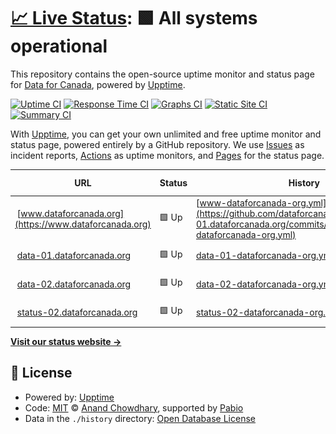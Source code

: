 # [📈 Live Status](https://status-01.dataforcanada.org): <!--live status--> **🟩 All systems operational**

This repository contains the open-source uptime monitor and status page for [Data for Canada](https://www.dataforcanada.org), powered by [Upptime](https://github.com/upptime/upptime).

[![Uptime CI](https://github.com/dataforcanada/status-01.dataforcanada.org/workflows/Uptime%20CI/badge.svg)](https://github.com/dataforcanada/status-01.dataforcanada.org/actions?query=workflow%3A%22Uptime+CI%22)
[![Response Time CI](https://github.com/dataforcanada/status-01.dataforcanada.org/workflows/Response%20Time%20CI/badge.svg)](https://github.com/dataforcanada/status-01.dataforcanada.org/actions?query=workflow%3A%22Response+Time+CI%22)
[![Graphs CI](https://github.com/dataforcanada/status-01.dataforcanada.org/workflows/Graphs%20CI/badge.svg)](https://github.com/dataforcanada/status-01.dataforcanada.org/actions?query=workflow%3A%22Graphs+CI%22)
[![Static Site CI](https://github.com/dataforcanada/status-01.dataforcanada.org/workflows/Static%20Site%20CI/badge.svg)](https://github.com/dataforcanada/status-01.dataforcanada.org/actions?query=workflow%3A%22Static+Site+CI%22)
[![Summary CI](https://github.com/dataforcanada/status-01.dataforcanada.org/workflows/Summary%20CI/badge.svg)](https://github.com/dataforcanada/status-01.dataforcanada.org/actions?query=workflow%3A%22Summary+CI%22)

With [Upptime](https://upptime.js.org), you can get your own unlimited and free uptime monitor and status page, powered entirely by a GitHub repository. We use [Issues](https://github.com/dataforcanada/status-01.dataforcanada.org/issues) as incident reports, [Actions](https://github.com/dataforcanada/status-01.dataforcanada.org/actions) as uptime monitors, and [Pages](https://status-01.dataforcanada.org) for the status page.

<!--start: status pages-->
<!-- This summary is generated by Upptime (https://github.com/upptime/upptime) -->
<!-- Do not edit this manually, your changes will be overwritten -->
<!-- prettier-ignore -->
| URL | Status | History | Response Time | Uptime |
| --- | ------ | ------- | ------------- | ------ |
| <img alt="" src="https://icons.duckduckgo.com/ip3/www.dataforcanada.org.ico" height="13"> [www.dataforcanada.org](https://www.dataforcanada.org) | 🟩 Up | [www-dataforcanada-org.yml](https://github.com/dataforcanada/status-01.dataforcanada.org/commits/HEAD/history/www-dataforcanada-org.yml) | <details><summary><img alt="Response time graph" src="./graphs/www-dataforcanada-org/response-time-week.png" height="20"> 263ms</summary><br><a href="https://status-01.dataforcanada.org/history/www-dataforcanada-org"><img alt="Response time 351" src="https://img.shields.io/endpoint?url=https%3A%2F%2Fraw.githubusercontent.com%2Fdataforcanada%2Fstatus-01.dataforcanada.org%2FHEAD%2Fapi%2Fwww-dataforcanada-org%2Fresponse-time.json"></a><br><a href="https://status-01.dataforcanada.org/history/www-dataforcanada-org"><img alt="24-hour response time 226" src="https://img.shields.io/endpoint?url=https%3A%2F%2Fraw.githubusercontent.com%2Fdataforcanada%2Fstatus-01.dataforcanada.org%2FHEAD%2Fapi%2Fwww-dataforcanada-org%2Fresponse-time-day.json"></a><br><a href="https://status-01.dataforcanada.org/history/www-dataforcanada-org"><img alt="7-day response time 263" src="https://img.shields.io/endpoint?url=https%3A%2F%2Fraw.githubusercontent.com%2Fdataforcanada%2Fstatus-01.dataforcanada.org%2FHEAD%2Fapi%2Fwww-dataforcanada-org%2Fresponse-time-week.json"></a><br><a href="https://status-01.dataforcanada.org/history/www-dataforcanada-org"><img alt="30-day response time 290" src="https://img.shields.io/endpoint?url=https%3A%2F%2Fraw.githubusercontent.com%2Fdataforcanada%2Fstatus-01.dataforcanada.org%2FHEAD%2Fapi%2Fwww-dataforcanada-org%2Fresponse-time-month.json"></a><br><a href="https://status-01.dataforcanada.org/history/www-dataforcanada-org"><img alt="1-year response time 351" src="https://img.shields.io/endpoint?url=https%3A%2F%2Fraw.githubusercontent.com%2Fdataforcanada%2Fstatus-01.dataforcanada.org%2FHEAD%2Fapi%2Fwww-dataforcanada-org%2Fresponse-time-year.json"></a></details> | <details><summary><a href="https://status-01.dataforcanada.org/history/www-dataforcanada-org">100.00%</a></summary><a href="https://status-01.dataforcanada.org/history/www-dataforcanada-org"><img alt="All-time uptime 100.00%" src="https://img.shields.io/endpoint?url=https%3A%2F%2Fraw.githubusercontent.com%2Fdataforcanada%2Fstatus-01.dataforcanada.org%2FHEAD%2Fapi%2Fwww-dataforcanada-org%2Fuptime.json"></a><br><a href="https://status-01.dataforcanada.org/history/www-dataforcanada-org"><img alt="24-hour uptime 100.00%" src="https://img.shields.io/endpoint?url=https%3A%2F%2Fraw.githubusercontent.com%2Fdataforcanada%2Fstatus-01.dataforcanada.org%2FHEAD%2Fapi%2Fwww-dataforcanada-org%2Fuptime-day.json"></a><br><a href="https://status-01.dataforcanada.org/history/www-dataforcanada-org"><img alt="7-day uptime 100.00%" src="https://img.shields.io/endpoint?url=https%3A%2F%2Fraw.githubusercontent.com%2Fdataforcanada%2Fstatus-01.dataforcanada.org%2FHEAD%2Fapi%2Fwww-dataforcanada-org%2Fuptime-week.json"></a><br><a href="https://status-01.dataforcanada.org/history/www-dataforcanada-org"><img alt="30-day uptime 100.00%" src="https://img.shields.io/endpoint?url=https%3A%2F%2Fraw.githubusercontent.com%2Fdataforcanada%2Fstatus-01.dataforcanada.org%2FHEAD%2Fapi%2Fwww-dataforcanada-org%2Fuptime-month.json"></a><br><a href="https://status-01.dataforcanada.org/history/www-dataforcanada-org"><img alt="1-year uptime 100.00%" src="https://img.shields.io/endpoint?url=https%3A%2F%2Fraw.githubusercontent.com%2Fdataforcanada%2Fstatus-01.dataforcanada.org%2FHEAD%2Fapi%2Fwww-dataforcanada-org%2Fuptime-year.json"></a></details>
| <img alt="" src="https://icons.duckduckgo.com/ip3/data-01.dataforcanada.org.ico" height="13"> [data-01.dataforcanada.org](https://data-01.dataforcanada.org) | 🟩 Up | [data-01-dataforcanada-org.yml](https://github.com/dataforcanada/status-01.dataforcanada.org/commits/HEAD/history/data-01-dataforcanada-org.yml) | <details><summary><img alt="Response time graph" src="./graphs/data-01-dataforcanada-org/response-time-week.png" height="20"> 227ms</summary><br><a href="https://status-01.dataforcanada.org/history/data-01-dataforcanada-org"><img alt="Response time 336" src="https://img.shields.io/endpoint?url=https%3A%2F%2Fraw.githubusercontent.com%2Fdataforcanada%2Fstatus-01.dataforcanada.org%2FHEAD%2Fapi%2Fdata-01-dataforcanada-org%2Fresponse-time.json"></a><br><a href="https://status-01.dataforcanada.org/history/data-01-dataforcanada-org"><img alt="24-hour response time 189" src="https://img.shields.io/endpoint?url=https%3A%2F%2Fraw.githubusercontent.com%2Fdataforcanada%2Fstatus-01.dataforcanada.org%2FHEAD%2Fapi%2Fdata-01-dataforcanada-org%2Fresponse-time-day.json"></a><br><a href="https://status-01.dataforcanada.org/history/data-01-dataforcanada-org"><img alt="7-day response time 227" src="https://img.shields.io/endpoint?url=https%3A%2F%2Fraw.githubusercontent.com%2Fdataforcanada%2Fstatus-01.dataforcanada.org%2FHEAD%2Fapi%2Fdata-01-dataforcanada-org%2Fresponse-time-week.json"></a><br><a href="https://status-01.dataforcanada.org/history/data-01-dataforcanada-org"><img alt="30-day response time 266" src="https://img.shields.io/endpoint?url=https%3A%2F%2Fraw.githubusercontent.com%2Fdataforcanada%2Fstatus-01.dataforcanada.org%2FHEAD%2Fapi%2Fdata-01-dataforcanada-org%2Fresponse-time-month.json"></a><br><a href="https://status-01.dataforcanada.org/history/data-01-dataforcanada-org"><img alt="1-year response time 336" src="https://img.shields.io/endpoint?url=https%3A%2F%2Fraw.githubusercontent.com%2Fdataforcanada%2Fstatus-01.dataforcanada.org%2FHEAD%2Fapi%2Fdata-01-dataforcanada-org%2Fresponse-time-year.json"></a></details> | <details><summary><a href="https://status-01.dataforcanada.org/history/data-01-dataforcanada-org">100.00%</a></summary><a href="https://status-01.dataforcanada.org/history/data-01-dataforcanada-org"><img alt="All-time uptime 100.00%" src="https://img.shields.io/endpoint?url=https%3A%2F%2Fraw.githubusercontent.com%2Fdataforcanada%2Fstatus-01.dataforcanada.org%2FHEAD%2Fapi%2Fdata-01-dataforcanada-org%2Fuptime.json"></a><br><a href="https://status-01.dataforcanada.org/history/data-01-dataforcanada-org"><img alt="24-hour uptime 100.00%" src="https://img.shields.io/endpoint?url=https%3A%2F%2Fraw.githubusercontent.com%2Fdataforcanada%2Fstatus-01.dataforcanada.org%2FHEAD%2Fapi%2Fdata-01-dataforcanada-org%2Fuptime-day.json"></a><br><a href="https://status-01.dataforcanada.org/history/data-01-dataforcanada-org"><img alt="7-day uptime 100.00%" src="https://img.shields.io/endpoint?url=https%3A%2F%2Fraw.githubusercontent.com%2Fdataforcanada%2Fstatus-01.dataforcanada.org%2FHEAD%2Fapi%2Fdata-01-dataforcanada-org%2Fuptime-week.json"></a><br><a href="https://status-01.dataforcanada.org/history/data-01-dataforcanada-org"><img alt="30-day uptime 100.00%" src="https://img.shields.io/endpoint?url=https%3A%2F%2Fraw.githubusercontent.com%2Fdataforcanada%2Fstatus-01.dataforcanada.org%2FHEAD%2Fapi%2Fdata-01-dataforcanada-org%2Fuptime-month.json"></a><br><a href="https://status-01.dataforcanada.org/history/data-01-dataforcanada-org"><img alt="1-year uptime 100.00%" src="https://img.shields.io/endpoint?url=https%3A%2F%2Fraw.githubusercontent.com%2Fdataforcanada%2Fstatus-01.dataforcanada.org%2FHEAD%2Fapi%2Fdata-01-dataforcanada-org%2Fuptime-year.json"></a></details>
| <img alt="" src="https://icons.duckduckgo.com/ip3/data-02.dataforcanada.org.ico" height="13"> [data-02.dataforcanada.org](https://data-02.dataforcanada.org) | 🟩 Up | [data-02-dataforcanada-org.yml](https://github.com/dataforcanada/status-01.dataforcanada.org/commits/HEAD/history/data-02-dataforcanada-org.yml) | <details><summary><img alt="Response time graph" src="./graphs/data-02-dataforcanada-org/response-time-week.png" height="20"> 267ms</summary><br><a href="https://status-01.dataforcanada.org/history/data-02-dataforcanada-org"><img alt="Response time 367" src="https://img.shields.io/endpoint?url=https%3A%2F%2Fraw.githubusercontent.com%2Fdataforcanada%2Fstatus-01.dataforcanada.org%2FHEAD%2Fapi%2Fdata-02-dataforcanada-org%2Fresponse-time.json"></a><br><a href="https://status-01.dataforcanada.org/history/data-02-dataforcanada-org"><img alt="24-hour response time 245" src="https://img.shields.io/endpoint?url=https%3A%2F%2Fraw.githubusercontent.com%2Fdataforcanada%2Fstatus-01.dataforcanada.org%2FHEAD%2Fapi%2Fdata-02-dataforcanada-org%2Fresponse-time-day.json"></a><br><a href="https://status-01.dataforcanada.org/history/data-02-dataforcanada-org"><img alt="7-day response time 267" src="https://img.shields.io/endpoint?url=https%3A%2F%2Fraw.githubusercontent.com%2Fdataforcanada%2Fstatus-01.dataforcanada.org%2FHEAD%2Fapi%2Fdata-02-dataforcanada-org%2Fresponse-time-week.json"></a><br><a href="https://status-01.dataforcanada.org/history/data-02-dataforcanada-org"><img alt="30-day response time 287" src="https://img.shields.io/endpoint?url=https%3A%2F%2Fraw.githubusercontent.com%2Fdataforcanada%2Fstatus-01.dataforcanada.org%2FHEAD%2Fapi%2Fdata-02-dataforcanada-org%2Fresponse-time-month.json"></a><br><a href="https://status-01.dataforcanada.org/history/data-02-dataforcanada-org"><img alt="1-year response time 367" src="https://img.shields.io/endpoint?url=https%3A%2F%2Fraw.githubusercontent.com%2Fdataforcanada%2Fstatus-01.dataforcanada.org%2FHEAD%2Fapi%2Fdata-02-dataforcanada-org%2Fresponse-time-year.json"></a></details> | <details><summary><a href="https://status-01.dataforcanada.org/history/data-02-dataforcanada-org">100.00%</a></summary><a href="https://status-01.dataforcanada.org/history/data-02-dataforcanada-org"><img alt="All-time uptime 99.98%" src="https://img.shields.io/endpoint?url=https%3A%2F%2Fraw.githubusercontent.com%2Fdataforcanada%2Fstatus-01.dataforcanada.org%2FHEAD%2Fapi%2Fdata-02-dataforcanada-org%2Fuptime.json"></a><br><a href="https://status-01.dataforcanada.org/history/data-02-dataforcanada-org"><img alt="24-hour uptime 100.00%" src="https://img.shields.io/endpoint?url=https%3A%2F%2Fraw.githubusercontent.com%2Fdataforcanada%2Fstatus-01.dataforcanada.org%2FHEAD%2Fapi%2Fdata-02-dataforcanada-org%2Fuptime-day.json"></a><br><a href="https://status-01.dataforcanada.org/history/data-02-dataforcanada-org"><img alt="7-day uptime 100.00%" src="https://img.shields.io/endpoint?url=https%3A%2F%2Fraw.githubusercontent.com%2Fdataforcanada%2Fstatus-01.dataforcanada.org%2FHEAD%2Fapi%2Fdata-02-dataforcanada-org%2Fuptime-week.json"></a><br><a href="https://status-01.dataforcanada.org/history/data-02-dataforcanada-org"><img alt="30-day uptime 99.95%" src="https://img.shields.io/endpoint?url=https%3A%2F%2Fraw.githubusercontent.com%2Fdataforcanada%2Fstatus-01.dataforcanada.org%2FHEAD%2Fapi%2Fdata-02-dataforcanada-org%2Fuptime-month.json"></a><br><a href="https://status-01.dataforcanada.org/history/data-02-dataforcanada-org"><img alt="1-year uptime 99.98%" src="https://img.shields.io/endpoint?url=https%3A%2F%2Fraw.githubusercontent.com%2Fdataforcanada%2Fstatus-01.dataforcanada.org%2FHEAD%2Fapi%2Fdata-02-dataforcanada-org%2Fuptime-year.json"></a></details>
| <img alt="" src="https://icons.duckduckgo.com/ip3/status-02.dataforcanada.org.ico" height="13"> [status-02.dataforcanada.org](https://status-02.dataforcanada.org) | 🟩 Up | [status-02-dataforcanada-org.yml](https://github.com/dataforcanada/status-01.dataforcanada.org/commits/HEAD/history/status-02-dataforcanada-org.yml) | <details><summary><img alt="Response time graph" src="./graphs/status-02-dataforcanada-org/response-time-week.png" height="20"> 297ms</summary><br><a href="https://status-01.dataforcanada.org/history/status-02-dataforcanada-org"><img alt="Response time 330" src="https://img.shields.io/endpoint?url=https%3A%2F%2Fraw.githubusercontent.com%2Fdataforcanada%2Fstatus-01.dataforcanada.org%2FHEAD%2Fapi%2Fstatus-02-dataforcanada-org%2Fresponse-time.json"></a><br><a href="https://status-01.dataforcanada.org/history/status-02-dataforcanada-org"><img alt="24-hour response time 252" src="https://img.shields.io/endpoint?url=https%3A%2F%2Fraw.githubusercontent.com%2Fdataforcanada%2Fstatus-01.dataforcanada.org%2FHEAD%2Fapi%2Fstatus-02-dataforcanada-org%2Fresponse-time-day.json"></a><br><a href="https://status-01.dataforcanada.org/history/status-02-dataforcanada-org"><img alt="7-day response time 297" src="https://img.shields.io/endpoint?url=https%3A%2F%2Fraw.githubusercontent.com%2Fdataforcanada%2Fstatus-01.dataforcanada.org%2FHEAD%2Fapi%2Fstatus-02-dataforcanada-org%2Fresponse-time-week.json"></a><br><a href="https://status-01.dataforcanada.org/history/status-02-dataforcanada-org"><img alt="30-day response time 317" src="https://img.shields.io/endpoint?url=https%3A%2F%2Fraw.githubusercontent.com%2Fdataforcanada%2Fstatus-01.dataforcanada.org%2FHEAD%2Fapi%2Fstatus-02-dataforcanada-org%2Fresponse-time-month.json"></a><br><a href="https://status-01.dataforcanada.org/history/status-02-dataforcanada-org"><img alt="1-year response time 330" src="https://img.shields.io/endpoint?url=https%3A%2F%2Fraw.githubusercontent.com%2Fdataforcanada%2Fstatus-01.dataforcanada.org%2FHEAD%2Fapi%2Fstatus-02-dataforcanada-org%2Fresponse-time-year.json"></a></details> | <details><summary><a href="https://status-01.dataforcanada.org/history/status-02-dataforcanada-org">100.00%</a></summary><a href="https://status-01.dataforcanada.org/history/status-02-dataforcanada-org"><img alt="All-time uptime 99.98%" src="https://img.shields.io/endpoint?url=https%3A%2F%2Fraw.githubusercontent.com%2Fdataforcanada%2Fstatus-01.dataforcanada.org%2FHEAD%2Fapi%2Fstatus-02-dataforcanada-org%2Fuptime.json"></a><br><a href="https://status-01.dataforcanada.org/history/status-02-dataforcanada-org"><img alt="24-hour uptime 100.00%" src="https://img.shields.io/endpoint?url=https%3A%2F%2Fraw.githubusercontent.com%2Fdataforcanada%2Fstatus-01.dataforcanada.org%2FHEAD%2Fapi%2Fstatus-02-dataforcanada-org%2Fuptime-day.json"></a><br><a href="https://status-01.dataforcanada.org/history/status-02-dataforcanada-org"><img alt="7-day uptime 100.00%" src="https://img.shields.io/endpoint?url=https%3A%2F%2Fraw.githubusercontent.com%2Fdataforcanada%2Fstatus-01.dataforcanada.org%2FHEAD%2Fapi%2Fstatus-02-dataforcanada-org%2Fuptime-week.json"></a><br><a href="https://status-01.dataforcanada.org/history/status-02-dataforcanada-org"><img alt="30-day uptime 100.00%" src="https://img.shields.io/endpoint?url=https%3A%2F%2Fraw.githubusercontent.com%2Fdataforcanada%2Fstatus-01.dataforcanada.org%2FHEAD%2Fapi%2Fstatus-02-dataforcanada-org%2Fuptime-month.json"></a><br><a href="https://status-01.dataforcanada.org/history/status-02-dataforcanada-org"><img alt="1-year uptime 99.98%" src="https://img.shields.io/endpoint?url=https%3A%2F%2Fraw.githubusercontent.com%2Fdataforcanada%2Fstatus-01.dataforcanada.org%2FHEAD%2Fapi%2Fstatus-02-dataforcanada-org%2Fuptime-year.json"></a></details>

<!--end: status pages-->

[**Visit our status website →**](https://status-01.dataforcanada.org)

## 📄 License

- Powered by: [Upptime](https://github.com/upptime/upptime)
- Code: [MIT](./LICENSE) © [Anand Chowdhary](https://anandchowdhary.com), supported by [Pabio](https://pabio.com)
- Data in the `./history` directory: [Open Database License](https://opendatacommons.org/licenses/odbl/1-0/)
